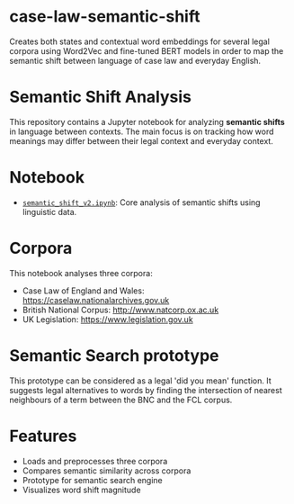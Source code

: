 # case-law-semantic-shift
Creates both states and contextual word embeddings for several legal corpora using Word2Vec and fine-tuned BERT models in order to map the semantic shift between language of case law and everyday English.

# Semantic Shift Analysis
This repository contains a Jupyter notebook for analyzing **semantic shifts** in language between contexts. The main focus is on tracking how word meanings may differ between their legal context and everyday context.

# Notebook
- [`semantic_shift_v2.ipynb`](semantic_shift_v2.ipynb): Core analysis of semantic shifts using linguistic data.

# Corpora
This notebook analyses three corpora:
- Case Law of England and Wales: https://caselaw.nationalarchives.gov.uk
- British National Corpus: http://www.natcorp.ox.ac.uk
- UK Legislation: https://www.legislation.gov.uk

# Semantic Search prototype
This prototype can be considered as a legal 'did you mean' function. It suggests legal alternatives to words by finding the intersection of nearest neighbours of a term between the BNC and the FCL corpus.

# Features

- Loads and preprocesses three corpora
- Compares semantic similarity across corpora
- Prototype for semantic search engine
- Visualizes word shift magnitude
